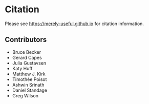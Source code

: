 # Citation

Please see <https://merely-useful.github.io> for citation information.

## Contributors

-   Bruce Becker
-   Gerard Capes
-   Julia Gustavsen
-   Katy Huff
-   Matthew J. Kirk
-   Timothée Poisot
-   Ashwin Srinath
-   Daniel Standage
-   Greg Wilson
